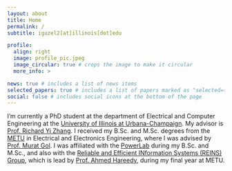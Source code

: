```yaml
---
layout: about
title: Home
permalink: /
subtitle: iguzel2[at]illinois[dot]edu

profile:
  align: right
  image: profile_pic.jpeg
  image_circular: true # crops the image to make it circular
  more_info: >

news: true # includes a list of news items
selected_papers: true # includes a list of papers marked as "selected={true}"
social: false # includes social icons at the bottom of the page
---
```

I’m currently a PhD student at the department of Electrical and Computer Engineering at the [University of Illinois at Urbana-Champaign](https://illinois.edu/). My advisor is [Prof. Richard Yi Zhang](https://ryz.ece.illinois.edu/). 
I received my B.Sc. and M.Sc. degrees from the [METU](https://www.metu.edu.tr/) in Electrical and Electronics Engineering, where I was advised by [Prof. Murat Gol](https://blog.metu.edu.tr/mgol/). I was affiliated with the [PowerLab](https://odtu.github.io/) during my B.Sc. and M.Sc., and also with the [Reliable and Efficient INformation Systems (REINS) Group](https://users.metu.edu.tr/ahareedy/), which is lead by [Prof. Ahmed Hareedy](https://eee.metu.edu.tr/personel/ahmed-h-hareedy), during my final year at METU.


